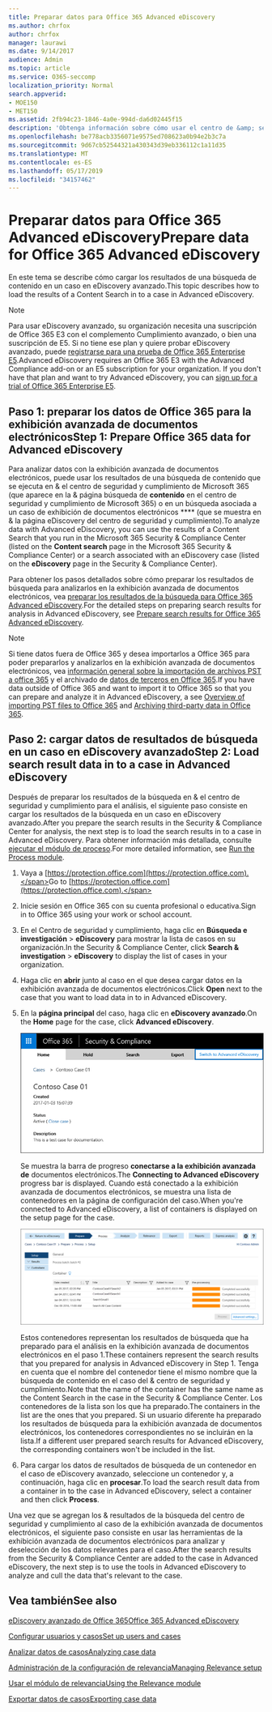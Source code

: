 ```yaml
---
title: Preparar datos para Office 365 Advanced eDiscovery
ms.author: chrfox
author: chrfox
manager: laurawi
ms.date: 9/14/2017
audience: Admin
ms.topic: article
ms.service: O365-seccomp
localization_priority: Normal
search.appverid:
- MOE150
- MET150
ms.assetid: 2fb94c23-1846-4a0e-994d-da6d02445f15
description: 'Obtenga información sobre cómo usar el centro de &amp; seguridad y cumplimiento de Microsoft 365 para preparar datos de Office 365 para el análisis con Office 365 Advanced eDiscovery. '
ms.openlocfilehash: be778acb3356071e9575ed708623a0b94e2b3c7a
ms.sourcegitcommit: 9d67cb52544321a430343d39eb336112c1a11d35
ms.translationtype: MT
ms.contentlocale: es-ES
ms.lasthandoff: 05/17/2019
ms.locfileid: "34157462"
---
```

# <a name="prepare-data-for-office-365-advanced-ediscovery"></a><span data-ttu-id="2e015-103">Preparar datos para Office 365 Advanced eDiscovery</span><span class="sxs-lookup"><span data-stu-id="2e015-103">Prepare data for Office 365 Advanced eDiscovery</span></span>

<span data-ttu-id="2e015-104">En este tema se describe cómo cargar los resultados de una búsqueda de contenido en un caso en eDiscovery avanzado.</span><span class="sxs-lookup"><span data-stu-id="2e015-104">This topic describes how to load the results of a Content Search in to a case in Advanced eDiscovery.</span></span> 
  
> [!NOTE]
> <span data-ttu-id="2e015-p101">Para usar eDiscovery avanzado, su organización necesita una suscripción de Office 365 E3 con el complemento Cumplimiento avanzado, o bien una suscripción de E5. Si no tiene ese plan y quiere probar eDiscovery avanzado, puede [registrarse para una prueba de Office 365 Enterprise E5](https://go.microsoft.com/fwlink/p/?LinkID=698279).</span><span class="sxs-lookup"><span data-stu-id="2e015-p101">Advanced eDiscovery requires an Office 365 E3 with the Advanced Compliance add-on or an E5 subscription for your organization. If you don't have that plan and want to try Advanced eDiscovery, you can [sign up for a trial of Office 365 Enterprise E5](https://go.microsoft.com/fwlink/p/?LinkID=698279).</span></span> 
  
## <a name="step-1-prepare-office-365-data-for-advanced-ediscovery"></a><span data-ttu-id="2e015-107">Paso 1: preparar los datos de Office 365 para la exhibición avanzada de documentos electrónicos</span><span class="sxs-lookup"><span data-stu-id="2e015-107">Step 1: Prepare Office 365 data for Advanced eDiscovery</span></span>

<span data-ttu-id="2e015-108">Para analizar datos con la exhibición avanzada de documentos electrónicos, puede usar los resultados de una búsqueda de contenido que se ejecuta en &amp; el centro de seguridad y cumplimiento de Microsoft 365 (que aparece en la &amp; página búsqueda de **contenido** en el centro de seguridad y cumplimiento de Microsoft 365) o en un búsqueda asociada a un caso de exhibición de documentos electrónicos \*\*\*\* (que se muestra en &amp; la página eDiscovery del centro de seguridad y cumplimiento).</span><span class="sxs-lookup"><span data-stu-id="2e015-108">To analyze data with Advanced eDiscovery, you can use the results of a Content Search that you run in the Microsoft 365 Security &amp; Compliance Center (listed on the **Content search** page in the Microsoft 365 Security &amp; Compliance Center) or a search associated with an eDiscovery case (listed on the **eDiscovery** page in the Security &amp; Compliance Center).</span></span> 
  
<span data-ttu-id="2e015-109">Para obtener los pasos detallados sobre cómo preparar los resultados de búsqueda para analizarlos en la exhibición avanzada de documentos electrónicos, vea [preparar los resultados de la búsqueda para Office 365 Advanced eDiscovery](prepare-search-results-for-advanced-ediscovery.md).</span><span class="sxs-lookup"><span data-stu-id="2e015-109">For the detailed steps on preparing search results for analysis in Advanced eDiscovery, see [Prepare search results for Office 365 Advanced eDiscovery](prepare-search-results-for-advanced-ediscovery.md).</span></span>
  
> [!NOTE]
> <span data-ttu-id="2e015-110">Si tiene datos fuera de Office 365 y desea importarlos a Office 365 para poder prepararlos y analizarlos en la exhibición avanzada de documentos electrónicos, vea [información general sobre la importación de archivos PST a office 365](https://support.office.com/article/ba688e0a-0fcb-4bd7-8e57-2b669564ea84) y el archivado de [datos de terceros en Office 365](https://go.microsoft.com/fwlink/p/?linkid=716918).</span><span class="sxs-lookup"><span data-stu-id="2e015-110">If you have data outside of Office 365 and want to import it to Office 365 so that you can prepare and analyze it in Advanced eDiscovery, a see [Overview of importing PST files to Office 365](https://support.office.com/article/ba688e0a-0fcb-4bd7-8e57-2b669564ea84) and [Archiving third-party data in Office 365](https://go.microsoft.com/fwlink/p/?linkid=716918).</span></span> 
  
## <a name="step-2-load-search-result-data-in-to-a-case-in-advanced-ediscovery"></a><span data-ttu-id="2e015-111">Paso 2: cargar datos de resultados de búsqueda en un caso en eDiscovery avanzado</span><span class="sxs-lookup"><span data-stu-id="2e015-111">Step 2: Load search result data in to a case in Advanced eDiscovery</span></span>

<span data-ttu-id="2e015-112">Después de preparar los resultados de la búsqueda en &amp; el centro de seguridad y cumplimiento para el análisis, el siguiente paso consiste en cargar los resultados de la búsqueda en un caso en eDiscovery avanzado.</span><span class="sxs-lookup"><span data-stu-id="2e015-112">After you prepare the search results in the Security &amp; Compliance Center for analysis, the next step is to load the search results in to a case in Advanced eDiscovery.</span></span> <span data-ttu-id="2e015-113">Para obtener información más detallada, consulte [ejecutar el módulo de proceso](run-the-process-module-in-advanced-ediscovery.md).</span><span class="sxs-lookup"><span data-stu-id="2e015-113">For more detailed information, see [Run the Process module](run-the-process-module-in-advanced-ediscovery.md).</span></span>
  
1. <span data-ttu-id="2e015-114">Vaya a [https://protection.office.com](https://protection.office.com).</span><span class="sxs-lookup"><span data-stu-id="2e015-114">Go to [https://protection.office.com](https://protection.office.com).</span></span>
    
2. <span data-ttu-id="2e015-115">Inicie sesión en Office 365 con su cuenta profesional o educativa.</span><span class="sxs-lookup"><span data-stu-id="2e015-115">Sign in to Office 365 using your work or school account.</span></span>
    
3. <span data-ttu-id="2e015-116">En el Centro de seguridad y cumplimiento, haga clic en **Búsqueda e investigación** \> **eDiscovery** para mostrar la lista de casos en su organización.</span><span class="sxs-lookup"><span data-stu-id="2e015-116">In the Security &amp; Compliance Center, click **Search &amp; investigation** \> **eDiscovery** to display the list of cases in your organization.</span></span> 
    
4. <span data-ttu-id="2e015-117">Haga clic en **abrir** junto al caso en el que desea cargar datos en la exhibición avanzada de documentos electrónicos.</span><span class="sxs-lookup"><span data-stu-id="2e015-117">Click **Open** next to the case that you want to load data in to in Advanced eDiscovery.</span></span> 
    
5. <span data-ttu-id="2e015-118">En la **página principal** del caso, haga clic en **eDiscovery avanzado**.</span><span class="sxs-lookup"><span data-stu-id="2e015-118">On the **Home** page for the case, click **Advanced eDiscovery**.</span></span> 
    
    ![Haga clic en cambiar a exhibición avanzada de documentos electrónicos para abrir el caso en eDiscovery avanzado.](media/8e34ba23-62e3-4e68-a530-b6ece39b54be.png)
  
    <span data-ttu-id="2e015-120">Se muestra la barra de progreso **conectarse a la exhibición avanzada de** documentos electrónicos.</span><span class="sxs-lookup"><span data-stu-id="2e015-120">The **Connecting to Advanced eDiscovery** progress bar is displayed.</span></span> <span data-ttu-id="2e015-121">Cuando está conectado a la exhibición avanzada de documentos electrónicos, se muestra una lista de contenedores en la página de configuración del caso.</span><span class="sxs-lookup"><span data-stu-id="2e015-121">When you're connected to Advanced eDiscovery, a list of containers is displayed on the setup page for the case.</span></span> 
    
    ![El caso se muestra en la exhibición avanzada de documentos electrónicos](media/8036e152-70dc-4bb7-9379-61c1ed8326b4.png)
  
     <span data-ttu-id="2e015-123">Estos contenedores representan los resultados de búsqueda que ha preparado para el análisis en la exhibición avanzada de documentos electrónicos en el paso 1.</span><span class="sxs-lookup"><span data-stu-id="2e015-123">These containers represent the search results that you prepared for analysis in Advanced eDiscovery in Step 1.</span></span> <span data-ttu-id="2e015-124">Tenga en cuenta que el nombre del contenedor tiene el mismo nombre que la búsqueda de contenido en el caso del &amp; centro de seguridad y cumplimiento.</span><span class="sxs-lookup"><span data-stu-id="2e015-124">Note that the name of the container has the same name as the Content Search in the case in the Security &amp; Compliance Center.</span></span> <span data-ttu-id="2e015-125">Los contenedores de la lista son los que ha preparado.</span><span class="sxs-lookup"><span data-stu-id="2e015-125">The containers in the list are the ones that you prepared.</span></span> <span data-ttu-id="2e015-126">Si un usuario diferente ha preparado los resultados de búsqueda para la exhibición avanzada de documentos electrónicos, los contenedores correspondientes no se incluirán en la lista.</span><span class="sxs-lookup"><span data-stu-id="2e015-126">If a different user prepared search results for Advanced eDiscovery, the corresponding containers won't be included in the list.</span></span> 
    
6. <span data-ttu-id="2e015-127">Para cargar los datos de resultados de búsqueda de un contenedor en el caso de eDiscovery avanzado, seleccione un contenedor y, a continuación, haga clic en **procesar**.</span><span class="sxs-lookup"><span data-stu-id="2e015-127">To load the search result data from a container in to the case in Advanced eDiscovery, select a container and then click **Process**.</span></span>
    
<span data-ttu-id="2e015-128">Una vez que se agregan los &amp; resultados de la búsqueda del centro de seguridad y cumplimiento al caso de la exhibición avanzada de documentos electrónicos, el siguiente paso consiste en usar las herramientas de la exhibición avanzada de documentos electrónicos para analizar y deselección de los datos relevantes para el caso.</span><span class="sxs-lookup"><span data-stu-id="2e015-128">After the search results from the Security &amp; Compliance Center are added to the case in Advanced eDiscovery, the next step is to use the tools in Advanced eDiscovery to analyze and cull the data that's relevant to the case.</span></span> 
  
## <a name="see-also"></a><span data-ttu-id="2e015-129">Vea también</span><span class="sxs-lookup"><span data-stu-id="2e015-129">See also</span></span>

[<span data-ttu-id="2e015-130">eDiscovery avanzado de Office 365</span><span class="sxs-lookup"><span data-stu-id="2e015-130">Office 365 Advanced eDiscovery</span></span>](office-365-advanced-ediscovery.md)
  
[<span data-ttu-id="2e015-131">Configurar usuarios y casos</span><span class="sxs-lookup"><span data-stu-id="2e015-131">Set up users and cases</span></span>](set-up-users-and-cases-in-advanced-ediscovery.md)
  
[<span data-ttu-id="2e015-132">Analizar datos de casos</span><span class="sxs-lookup"><span data-stu-id="2e015-132">Analyzing case data</span></span>](analyze-case-data-with-advanced-ediscovery.md)
  
[<span data-ttu-id="2e015-133">Administración de la configuración de relevancia</span><span class="sxs-lookup"><span data-stu-id="2e015-133">Managing Relevance setup</span></span>](manage-relevance-setup-in-advanced-ediscovery.md)
  
[<span data-ttu-id="2e015-134">Usar el módulo de relevancia</span><span class="sxs-lookup"><span data-stu-id="2e015-134">Using the Relevance module</span></span>](use-relevance-in-advanced-ediscovery.md)
  
[<span data-ttu-id="2e015-135">Exportar datos de casos</span><span class="sxs-lookup"><span data-stu-id="2e015-135">Exporting case data</span></span>](export-case-data-in-advanced-ediscovery.md)

